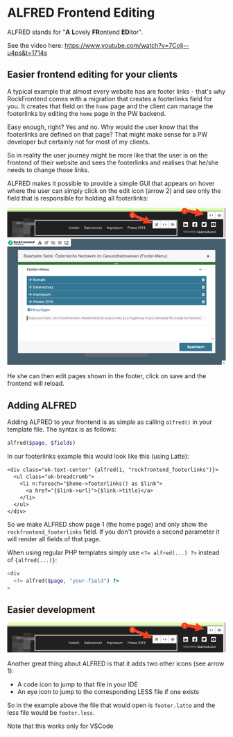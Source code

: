 # ALFRED Frontend Editing

ALFRED stands for "<b>A</b> <b>L</b>ovely <b>FR</b>ontend <b>ED</b>itor".

See the video here: https://www.youtube.com/watch?v=7CoIj--u4ps&t=1714s

## Easier frontend editing for your clients

A typical example that almost every website has are footer links - that's why RockFrontend comes with a migration that creates a footerlinks field for you. It creates that field on the `home` page and the client can manage the footerlinks by editing the `home` page in the PW backend.

Easy enough, right? Yes and no. Why would the user know that the footerlinks are defined on that page? That might make sense for a PW developer but certainly not for most of my clients.

So in reality the user journey might be more like that the user is on the frontend of their website and sees the footerlinks and realises that he/she needs to change those links.

ALFRED makes it possible to provide a simple GUI that appears on hover where the user can simply click on the edit icon (arrow 2) and see only the field that is responsible for holding all footerlinks:

<img src=footer.png class=blur>

<img src=alfred.png class=blur>

He she can then edit pages shown in the footer, click on save and the frontend will reload.

## Adding ALFRED

Adding ALFRED to your frontend is as simple as calling `alfred()` in your template file. The syntax is as follows:

```php
alfred($page, $fields)
```

In our footerlinks example this would look like this (using Latte):

```latte
<div class="uk-text-center" {alfred(1, "rockfrontend_footerlinks")}>
  <ul class="uk-breadcrumb">
    <li n:foreach="$home->footerlinks() as $link">
      <a href="{$link->url}">{$link->title}</a>
    </li>
  </ul>
</div>
```

So we make ALFRED show page 1 (the home page) and only show the `rockfrontend_footerlinks` field. If you don't provide a second parameter it will render all fields of that page.

When using regular PHP templates simply use `<?= alfred(...) ?>` instead of `{alfred(...)}`:

```php
<div
  <?= alfred($page, "your-field") ?>
>
```

## Easier development

<img src=footer.png class=blur>

Another great thing about ALFRED is that it adds two other icons (see arrow 1):

- A code icon to jump to that file in your IDE
- An eye icon to jump to the corresponding LESS file if one exists

So in the example above the file that would open is `footer.latte` and the less file would be `footer.less`.

<div class=uk-alert>Note that this works only for VSCode</div>
